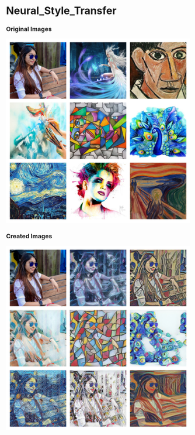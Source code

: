 # Neural_Style_Transfer

### Original Images

![image](collage_original_art.jpg)

### Created Images

![image](created_art.jpg)
